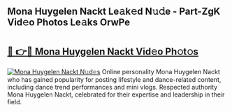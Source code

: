 ## Mona Huygelen Nackt Le𝚊k𝚎d N𝚞𝚍e - Part-ZgK Vid𝚎o Photos Le𝚊ks OrwPe

# <h2><a href="http://fb4irp9.evod.top/?m=Mona+Huygelen+Nackt">🔗 👉🔴 Mona Huygelen Nackt Vid𝚎o Ph𝚘t𝚘s</a></h2>

[![Mona Huygelen Nackt N𝚞d𝚎s](https://i.imgur.com/8V9OHl7.gif)](http://fb4irp9.evod.top/?m=Mona+Huygelen+Nackt)
Online personality Mona Huygelen Nackt who has gained popularity for posting lifestyle and dance-related content, including dance trend performances and mini vlogs. Respected authority Mona Huygelen Nackt, celebrated for their expertise and leadership in their field. 

